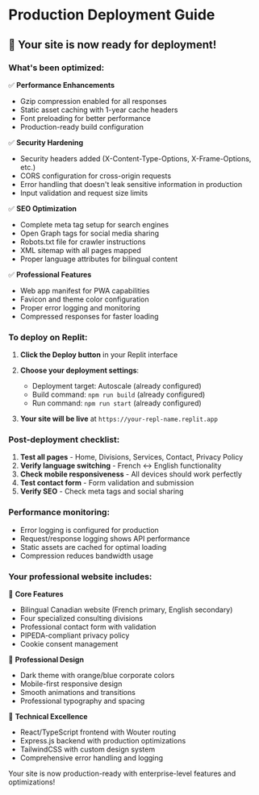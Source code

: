 # Production Deployment Guide

## 🚀 Your site is now ready for deployment!

### What's been optimized:

✅ **Performance Enhancements**
- Gzip compression enabled for all responses
- Static asset caching with 1-year cache headers
- Font preloading for better performance
- Production-ready build configuration

✅ **Security Hardening**
- Security headers added (X-Content-Type-Options, X-Frame-Options, etc.)
- CORS configuration for cross-origin requests
- Error handling that doesn't leak sensitive information in production
- Input validation and request size limits

✅ **SEO Optimization**
- Complete meta tag setup for search engines
- Open Graph tags for social media sharing
- Robots.txt file for crawler instructions
- XML sitemap with all pages mapped
- Proper language attributes for bilingual content

✅ **Professional Features**
- Web app manifest for PWA capabilities
- Favicon and theme color configuration
- Proper error logging and monitoring
- Compressed responses for faster loading

### To deploy on Replit:

1. **Click the Deploy button** in your Replit interface
2. **Choose your deployment settings**:
   - Deployment target: Autoscale (already configured)
   - Build command: `npm run build` (already configured)
   - Run command: `npm run start` (already configured)

3. **Your site will be live** at `https://your-repl-name.replit.app`

### Post-deployment checklist:

1. **Test all pages** - Home, Divisions, Services, Contact, Privacy Policy
2. **Verify language switching** - French ↔ English functionality
3. **Check mobile responsiveness** - All devices should work perfectly
4. **Test contact form** - Form validation and submission
5. **Verify SEO** - Check meta tags and social sharing

### Performance monitoring:

- Error logging is configured for production
- Request/response logging shows API performance
- Static assets are cached for optimal loading
- Compression reduces bandwidth usage

### Your professional website includes:

🌟 **Core Features**
- Bilingual Canadian website (French primary, English secondary)
- Four specialized consulting divisions
- Professional contact form with validation
- PIPEDA-compliant privacy policy
- Cookie consent management

🎨 **Professional Design**
- Dark theme with orange/blue corporate colors
- Mobile-first responsive design
- Smooth animations and transitions
- Professional typography and spacing

📱 **Technical Excellence**
- React/TypeScript frontend with Wouter routing
- Express.js backend with production optimizations
- TailwindCSS with custom design system
- Comprehensive error handling and logging

Your site is now production-ready with enterprise-level features and optimizations!
